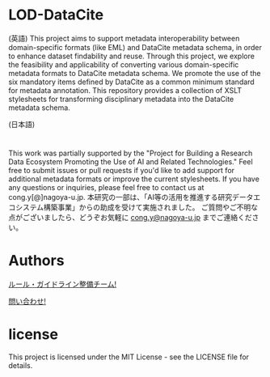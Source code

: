# LOD-DataCite
(英語)
This project aims to support metadata interoperability between domain-specific formats (like EML) and DataCite metadata schema, in order to enhance dataset findability and reuse.
Through this project, we explore the feasibility and applicability of converting various domain-specific metadata formats to DataCite metadata schema.
We promote the use of the six mandatory items defined by DataCite as a common minimum standard for metadata annotation.
This repository provides a collection of XSLT stylesheets for transforming disciplinary metadata into the DataCite metadata schema. 

(日本語)



#
This work was partially supported by the "Project for Building a Research Data Ecosystem Promoting the Use of AI and Related Technologies."
Feel free to submit issues or pull requests if you'd like to add support for additional metadata formats or improve the current stylesheets.
If you have any questions or inquiries, please feel free to contact us at cong.y[@]nagoya-u.jp.
本研究の一部は、「AI等の活用を推進する研究データエコシステム構築事業」からの助成を受けて実施されました。
ご質問やご不明な点がございましたら、どうぞお気軽に cong.y@nagoya-u.jp までご連絡ください。

# Authors
[ルール・ガイドライン整備チーム!](https://rdm.nagoya-u.ac.jp/html/team/)

[問い合わせ!](https://rdm.nagoya-u.ac.jp/contact/)

# license
This project is licensed under the MIT License - see the LICENSE file for details.

